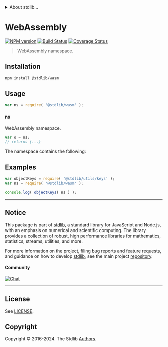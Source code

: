 <!--

@license Apache-2.0

Copyright (c) 2024 The Stdlib Authors.

Licensed under the Apache License, Version 2.0 (the "License");
you may not use this file except in compliance with the License.
You may obtain a copy of the License at

   http://www.apache.org/licenses/LICENSE-2.0

Unless required by applicable law or agreed to in writing, software
distributed under the License is distributed on an "AS IS" BASIS,
WITHOUT WARRANTIES OR CONDITIONS OF ANY KIND, either express or implied.
See the License for the specific language governing permissions and
limitations under the License.

-->


<details>
  <summary>
    About stdlib...
  </summary>
  <p>We believe in a future in which the web is a preferred environment for numerical computation. To help realize this future, we've built stdlib. stdlib is a standard library, with an emphasis on numerical and scientific computation, written in JavaScript (and C) for execution in browsers and in Node.js.</p>
  <p>The library is fully decomposable, being architected in such a way that you can swap out and mix and match APIs and functionality to cater to your exact preferences and use cases.</p>
  <p>When you use stdlib, you can be absolutely certain that you are using the most thorough, rigorous, well-written, studied, documented, tested, measured, and high-quality code out there.</p>
  <p>To join us in bringing numerical computing to the web, get started by checking us out on <a href="https://github.com/stdlib-js/stdlib">GitHub</a>, and please consider <a href="https://opencollective.com/stdlib">financially supporting stdlib</a>. We greatly appreciate your continued support!</p>
</details>

# WebAssembly

[![NPM version][npm-image]][npm-url] [![Build Status][test-image]][test-url] [![Coverage Status][coverage-image]][coverage-url] <!-- [![dependencies][dependencies-image]][dependencies-url] -->

> WebAssembly namespace.

<section class="installation">

## Installation

```bash
npm install @stdlib/wasm
```

</section>

<section class="usage">

## Usage

```javascript
var ns = require( '@stdlib/wasm' );
```

#### ns

WebAssembly namespace.

```javascript
var o = ns;
// returns {...}
```

The namespace contains the following:

<!-- <toc pattern="*"> -->

<!-- </toc> -->

</section>

<!-- /.usage -->

<section class="examples">

## Examples

<!-- TODO: better examples -->

<!-- eslint no-undef: "error" -->

```javascript
var objectKeys = require( '@stdlib/utils/keys' );
var ns = require( '@stdlib/wasm' );

console.log( objectKeys( ns ) );
```

</section>

<!-- /.examples -->

<!-- Section for related `stdlib` packages. Do not manually edit this section, as it is automatically populated. -->

<section class="related">

</section>

<!-- /.related -->

<!-- Section for all links. Make sure to keep an empty line after the `section` element and another before the `/section` close. -->


<section class="main-repo" >

* * *

## Notice

This package is part of [stdlib][stdlib], a standard library for JavaScript and Node.js, with an emphasis on numerical and scientific computing. The library provides a collection of robust, high performance libraries for mathematics, statistics, streams, utilities, and more.

For more information on the project, filing bug reports and feature requests, and guidance on how to develop [stdlib][stdlib], see the main project [repository][stdlib].

#### Community

[![Chat][chat-image]][chat-url]

---

## License

See [LICENSE][stdlib-license].


## Copyright

Copyright &copy; 2016-2024. The Stdlib [Authors][stdlib-authors].

</section>

<!-- /.stdlib -->

<!-- Section for all links. Make sure to keep an empty line after the `section` element and another before the `/section` close. -->

<section class="links">

[npm-image]: http://img.shields.io/npm/v/@stdlib/wasm.svg
[npm-url]: https://npmjs.org/package/@stdlib/wasm

[test-image]: https://github.com/stdlib-js/wasm/actions/workflows/test.yml/badge.svg?branch=v0.1.1
[test-url]: https://github.com/stdlib-js/wasm/actions/workflows/test.yml?query=branch:v0.1.1

[coverage-image]: https://img.shields.io/codecov/c/github/stdlib-js/wasm/main.svg
[coverage-url]: https://codecov.io/github/stdlib-js/wasm?branch=main

<!--

[dependencies-image]: https://img.shields.io/david/stdlib-js/wasm.svg
[dependencies-url]: https://david-dm.org/stdlib-js/wasm/main

-->

[chat-image]: https://img.shields.io/gitter/room/stdlib-js/stdlib.svg
[chat-url]: https://app.gitter.im/#/room/#stdlib-js_stdlib:gitter.im

[stdlib]: https://github.com/stdlib-js/stdlib

[stdlib-authors]: https://github.com/stdlib-js/stdlib/graphs/contributors

[umd]: https://github.com/umdjs/umd
[es-module]: https://developer.mozilla.org/en-US/docs/Web/JavaScript/Guide/Modules

[deno-url]: https://github.com/stdlib-js/wasm/tree/deno
[deno-readme]: https://github.com/stdlib-js/wasm/blob/deno/README.md
[umd-url]: https://github.com/stdlib-js/wasm/tree/umd
[umd-readme]: https://github.com/stdlib-js/wasm/blob/umd/README.md
[esm-url]: https://github.com/stdlib-js/wasm/tree/esm
[esm-readme]: https://github.com/stdlib-js/wasm/blob/esm/README.md
[branches-url]: https://github.com/stdlib-js/wasm/blob/main/branches.md

[stdlib-license]: https://raw.githubusercontent.com/stdlib-js/wasm/main/LICENSE

<!-- <toc-links> -->

<!-- </toc-links> -->

</section>

<!-- /.links -->
